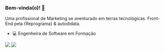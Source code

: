 ### Bem-vinda(o)! 🤘
Uma profissional de Marketing se aventurado em terras tecnológicas. Front-End pela {Reprograma} & autodidata. 
- 💻 Engenheira de Software em Formação


[<img src="https://img.shields.io/badge/linkedin-%230077B5.svg?&style=for-the-badge&logo=linkedin&logoColor=white" />](https://www.linkedin.com/in/andressa-gs/) [<img src = "https://img.shields.io/badge/instagram-%23E4405F.svg?&style=for-the-badge&logo=instagram&logoColor=white">](https://www.instagram.com/andressa.gs/) 
